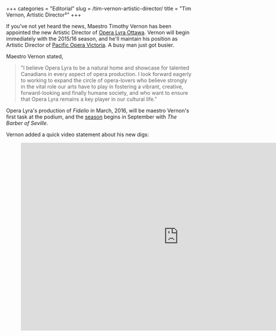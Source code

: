 +++
categories = "Editorial"
slug = /tim-vernon-artistic-director/
title = "Tim Vernon, Artistic Director²"
+++

If you've not yet heard the news, Maestro Timothy Vernon has been appointed the new Artistic Director of [Opera Lyra Ottawa](/scene/people/opera-lyra-ottawa/). Vernon will begin immediately with the 2015/16 season, and he'll maintain his position as Artistic Director of [Pacific Opera Victoria](/scene/companies/pacific-opera-victoria/). A busy man just got busier. 

Maestro Vernon stated, 

> "I believe Opera Lyra to be a natural home and showcase for talented Canadians in every aspect of opera production. I look forward eagerly to working to expand the circle of opera-lovers who believe strongly in the vital role our arts have to play in fostering a vibrant, creative, forward-looking and finally humane society, and who want to ensure that Opera Lyra remains a key player in our cultural life."

Opera Lyra's production of *Fidelio* in March, 2016, will be maestro Vernon's first task at the podium, and the [season](https://operalyra.ca/wp-content/uploads/2015/02/2015-16_OL_Brochure.pdf) begins in September with *The Barber of Seville*. 

Vernon added a quick video statement about his new  digs:

<figure data-type="video">
<iframe width="854" height="510" src="https://www.youtube.com/embed/5HWKr5xZnZU" frameborder="0" allowfullscreen></iframe>
</figure>
